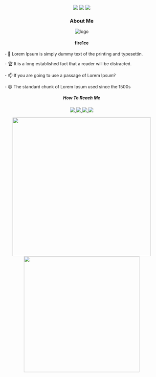 <head>
    <link rel="stylesheet" href="README.css">
    <link rel="stylesheet" href="../README.css">
</head>

<p align="center">
    <a href="https://github.com/fire1ce/"><img src="https://gpvc.arturio.dev/fire1ce?v=3"/></a>
    <a href="https://github.com/fire1ce?tab=followers"><img src="https://img.shields.io/github/followers/fire1ce?color=%234CC61E&label=GitHub%20Followers%20%3A"/></a>
    <a href="https://github.com/fire1ce/"><img src="https://img.shields.io/badge/badges-awesome-green.svg"/></a>
</p>

<h3 align="center">
About Me
</h3>
<div class="wrapper">
    <div id="one" align="center">
        <img alt="logo" src="https://3os.org/assets/images/logo/chart-donut-variant.svg" />
        <h4>fire1ce</h4>
    </div>
    <div id="two">
        <p> - 🌱 Lorem Ipsum is simply dummy text of the printing and typesettin.</p>
        <p> - 🏆 It is a long established fact that a reader will be distracted.</p>
        <p> - 📫 If you are going to use a passage of Lorem Ipsum?</p>
        <p> - 😄 The standard chunk of Lorem Ipsum used since the 1500s </p>
    </div>
  </div>

<h5 align="center">
How To Reach Me
</h5>
<p align="center">
    <a href="https://github.com/fire1ce">
        <img src="https://img.shields.io/badge/Github-100000?style=for-the-badge&logo=github&logoColor=white"/>
    </a>
    <a href="https://www.linkedin.com/in/stas-yakobov/">
        <img src="https://img.shields.io/badge/Linkedin-0077B5?style=for-the-badge&logo=linkedin&logoColor=white"/>
    </a>
        <a href="https://twitter.com/fire1ce">
        <img src="https://img.shields.io/badge/Twitter-1DA1F2?style=for-the-badge&logo=twitter&logoColor=white"/>
    </a>
    <a href="https://www.reddit.com/user/fire1ce">
        <img src="https://img.shields.io/badge/Reddit-FF4500?style=for-the-badge&logo=reddit&logoColor=white"/>
    </a>
</p>
<p align="center">
    <img width="452" src="https://github-readme-stats.vercel.app/api?username=fire1ce&count_private=true" />
    <img width="378" src="https://github-readme-stats.vercel.app/api/top-langs?username=fire1ce&show_icons=true&locale=en&layout=compact" />
</p>
